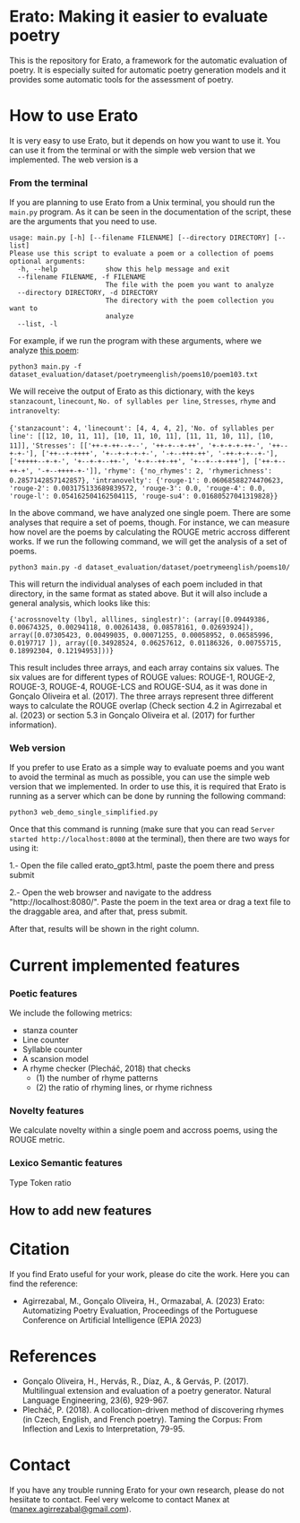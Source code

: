 
# Erato: Making it easier to evaluate poetry
This is the repository for Erato, a framework for the automatic evaluation of poetry. It is especially suited for automatic poetry generation models and it provides some automatic tools for the assessment of poetry.

# How to use Erato
It is very easy to use Erato, but it depends on how you want to use it. You can use it from the terminal or with the simple web version that we implemented. The web version is a 

### From the terminal
If you are planning to use Erato from a Unix terminal, you should run the `main.py` program. As it can be seen in the documentation of the script, these are the arguments that you need to use.

```
usage: main.py [-h] [--filename FILENAME] [--directory DIRECTORY] [--list]
Please use this script to evaluate a poem or a collection of poems
optional arguments:
  -h, --help            show this help message and exit
  --filename FILENAME, -f FILENAME
                        The file with the poem you want to analyze
  --directory DIRECTORY, -d DIRECTORY
                        The directory with the poem collection you want to
                        analyze
  --list, -l
```

For example, if we run the program with these arguments, where we analyze [this poem](https://github.com/manexagirrezabal/erato/blob/master/dataset_evaluation/dataset/poetrymeenglish/poems10/poem103.txt):

`python3 main.py -f dataset_evaluation/dataset/poetrymeenglish/poems10/poem103.txt`

We will receive the output of Erato as this dictionary, with the keys `stanzacount`, `linecount`, `No. of syllables per line`, `Stresses`, `rhyme` and `intranovelty`:

`{'stanzacount': 4,`
`'linecount': [4, 4, 4, 2],`
`'No. of syllables per line': [[12, 10, 11, 11], [10, 11, 10, 11], [11, 11, 10, 11], [10, 11]],`
`'Stresses': [['++-+-++--+--', '++-+--+-++', '+-+-+-+-++-', '++--+-+-'], ['++--+-++++', '+--+-+-+-+-', '-+--+++-++', '-++-+-+--+-'], ['+++++--+-+-', '+--+-+--++-', '+-+--++-++', '+--+--+-+++'], ['++-+--++-+', '-+--++++-+-']],`
`'rhyme': {'no_rhymes': 2, 'rhymerichness': 0.2857142857142857},`
`'intranovelty': {'rouge-1': 0.06068588274470623, 'rouge-2': 0.003175133689839572, 'rouge-3': 0.0, 'rouge-4': 0.0, 'rouge-l': 0.054162504162504115, 'rouge-su4': 0.01680527041319828}}`

In the above command, we have analyzed one single poem. There are some analyses that require a set of poems, though. For instance, we can measure how novel are the poems by calculating the ROUGE metric accross different works. If we run the following command, we will get the analysis of a set of poems.

`python3 main.py -d dataset_evaluation/dataset/poetrymeenglish/poems10/`

This will return the individual analyses of each poem included in that directory, in the same format as stated above. But it will also include a general analysis, which looks like this:

`{'acrossnovelty (lbyl, alllines, singlestr)': (array([0.09449386, 0.00674325, 0.00294118, 0.00261438, 0.08578161,
       0.02693924]), array([0.07305423, 0.00499035, 0.00071255, 0.00058952, 0.06585996,
       0.0197717 ]), array([0.34928524, 0.06257612, 0.01186326, 0.00755715, 0.18992304,
       0.12194953]))}`
       
This result includes three arrays, and each array contains six values. The six values are for different types of ROUGE values: ROUGE-1, ROUGE-2, ROUGE-3, ROUGE-4, ROUGE-LCS and ROUGE-SU4, as it was done in Gonçalo Oliveira et al. (2017). The three arrays represent three different ways to calculate the ROUGE overlap (Check section 4.2 in Agirrezabal et al. (2023) or section 5.3 in Gonçalo Oliveira et al. (2017) for further information).

### Web version
If you prefer to use Erato as a simple way to evaluate poems and you want to avoid the terminal as much as possible, you can use the simple web version that we implemented. In order to use this, it is required that Erato is running as a server which can be done by running the following command:

`python3 web_demo_single_simplified.py`

Once that this command is running (make sure that you can read `Server started http://localhost:8080` at the terminal), then there are two ways for using it:

 1.- Open the file called erato_gpt3.html, paste the poem there and press submit
 
 2.- Open the web browser and navigate to the address "http://localhost:8080/". Paste the poem in the text area or drag a text file to the draggable area, and after that, press submit.
 
After that, results will be shown in the right column.

# Current implemented features

### Poetic features
We include the following metrics:
 - stanza counter
 - Line counter
 - Syllable counter
 - A scansion model
 - A rhyme checker (Plecháč, 2018) that checks
    - (1) the number of rhyme patterns
    - (2) the ratio of rhyming lines, or rhyme richness

### Novelty features
We calculate novelty within a single poem and accross poems, using the ROUGE metric.

### Lexico Semantic features
Type Token ratio

## How to add new features

# Citation
If you find Erato useful for your work, please do cite the work. Here you can find the reference:

 - Agirrezabal, M., Gonçalo Oliveira, H., Ormazabal, A. (2023) Erato: Automatizing Poetry Evaluation, Proceedings of the Portuguese Conference on Artificial Intelligence (EPIA 2023)

# References
 - Gonçalo Oliveira, H., Hervás, R., Díaz, A., & Gervás, P. (2017). Multilingual extension and evaluation of a poetry generator. Natural Language Engineering, 23(6), 929-967.
 - Plecháč, P. (2018). A collocation-driven method of discovering rhymes (in Czech, English, and French poetry). Taming the Corpus: From Inflection and Lexis to Interpretation, 79-95.

# Contact
If you have any trouble running Erato for your own research, please do not hesiitate to contact. Feel very welcome to contact Manex at (manex.agirrezabal@gmail.com).
